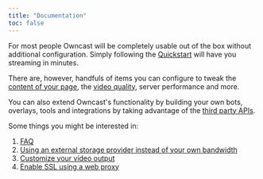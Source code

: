 ```yaml
---
title: "Documentation"
toc: false
---
```


For most people Owncast will be completely usable out of the box without additional configuration. Simply following the [Quickstart](/quickstart) will have you streaming in minutes.

There are, however, handfuls of items you can configure to tweak the [content of your page](website), the [video quality](video), server performance and more.

You can also extend Owncast's functionality by building your own bots, overlays, tools and integrations by taking advantage of the [third party APIs](/thirdparty).

Some things you might be interested in:

1. [FAQ](/faq)
1. [Using an external storage provider instead of your own bandwidth](/docs/storage)
1. [Customize your video output](/docs/video)
1. [Enable SSL using a web proxy](/docs/sslproxies)
